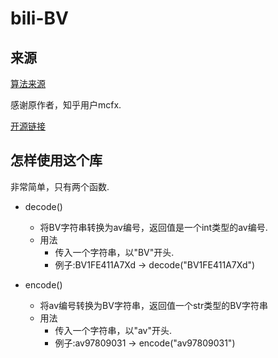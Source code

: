 # bili-BV

## 来源

[算法来源](https://www.zhihu.com/question/381784377/answer/1099438784)

感谢原作者，知乎用户mcfx.

[开源链接](https://github.com/ShiSheng233/bili_BV)

## 怎样使用这个库

非常简单，只有两个函数.

- decode()
  - 将BV字符串转换为av编号，返回值是一个int类型的av编号.
  - 用法
    - 传入一个字符串，以"BV"开头.
    - 例子:BV1FE411A7Xd  -> decode("BV1FE411A7Xd")

- encode()
  - 将av编号转换为BV字符串，返回值一个str类型的BV字符串
  - 用法
    - 传入一个字符串，以"av"开头.
    - 例子:av97809031 -> encode("av97809031")